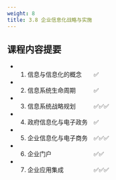 ```yaml
---
weight: 8
title: 3.8 企业信息化战略与实施
---
```

## 课程内容提要
- 1. 信息与信息化的概念&emsp;&emsp;✅
- 2. 信息系统生命周期&emsp;&emsp;&emsp;✅
- 3. 信息系统战略规划&emsp;&emsp;&emsp;✅✅✅
- 4. 政府信息化与电子政务&emsp;✅
- 5. 企业信息化与电子商务&emsp;✅✅✅
- 6. 企业门户&emsp;&emsp;&emsp;&emsp;&emsp;&emsp;&emsp;✅✅
- 7. 企业应用集成&emsp;&emsp;&emsp;&emsp;&emsp;✅✅✅